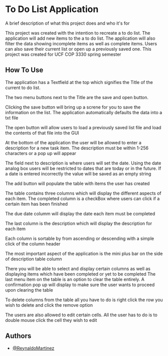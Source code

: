 
# To Do List Application

A brief description of what this project does and who it's for

This project was created with the intention to recreate a to do list. The application will add new items to the a to do list. The application will also filter the data showing incomplete items as well as complete items. Users can also save their current list or open up a previously saved one. This project was created for UCF COP 3330 spring semester


## How To Use

The application has a Textfield at the top which signifies the Title of the current to do list.

The two menu buttons next to the Title are the save and open button. 

Clicking the save button will bring up a screne for you to save the information on the list. The application automatically defaults the data into a txt file

The open button will allow users to load a previously saved list file and load the contents of that file into the GUI

At the bottom of the application the user will be allowed to enter a description for a new task item. The description must be within 1-256 characters or a pop up will appear

The field next to description is where users will set the date. Using the date analog box users will be restricted to dates that are today or in the future. If a date is entered incorrectly the value will be saved as an empty string

The add button will populate the table with items the user has created

The table contains three columns which will display the different aspects of each item. The completed column is a checkBox where users can click if a certain item has been finished

The due date columm will display the date each item must be completed

The last column is the description which will display the description for each item

Each column is sortable by from ascending or descending with a simple click of the column header

The most important aspect of the application is the mini plus bar on the side of description table column

There you will be able to select and display certain columns as well as displaying items which have been completed or yet to be completed
The last menu item on the table is an option to clear the table entirely. A confirmation pop up will display to make sure the user wants to proceed upon clearing the table

To delete columns from the table all you have to do is right click the row you wish to delete and click the remove option

The users are also allowed to edit certain cells. All the user has to do is to double mouse click the cell they wish to edit


## Authors

- [@ReynaldoMartinez](https://github.com/Reynaldo-Martinez2021)

